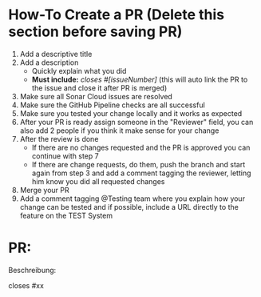 # How-To Create a PR (Delete this section before saving PR)
1. Add a descriptive title
2. Add a description
   -  Quickly explain what you did 
   - **Must include:** *closes #[issueNumber]* (this will auto link the PR to the issue and close it after PR is merged)
3. Make sure all Sonar Cloud issues are resolved
4. Make sure the GitHub Pipeline checks are all successful
5. Make sure you tested your change locally and it works as expected
6. After your PR is ready assign someone  in the "Reviewer" field, you can also add 2 people if you think it make sense for your change
7. After the review is done
   - If there are no changes requested and the PR is approved you can continue with step 7
   - If there are change requests, do them, push the branch and start again from step 3 and add a comment tagging the reviewer, letting him know you did all requested changes
8. Merge your PR
9. Add a comment tagging @Testing team where you explain how your change can be tested and if possible, include a URL directly to the feature on the TEST System

# PR: 

Beschreibung:


closes #xx
